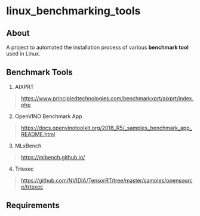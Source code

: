 # linux_benchmarking_tools

## About
A project to automated the installation process of various **benchmark tool** used in Linux.

## Benchmark Tools
1. AIXPRT
> https://www.principledtechnologies.com/benchmarkxprt/aixprt/index.php

2. OpenVINO Benchmark App
> https://docs.openvinotoolkit.org/2018_R5/_samples_benchmark_app_README.html

3. MLxBench
> https://mlbench.github.io/

4. Trtexec
> https://github.com/NVIDIA/TensorRT/tree/master/samples/opensource/trtexec

## Requirements

